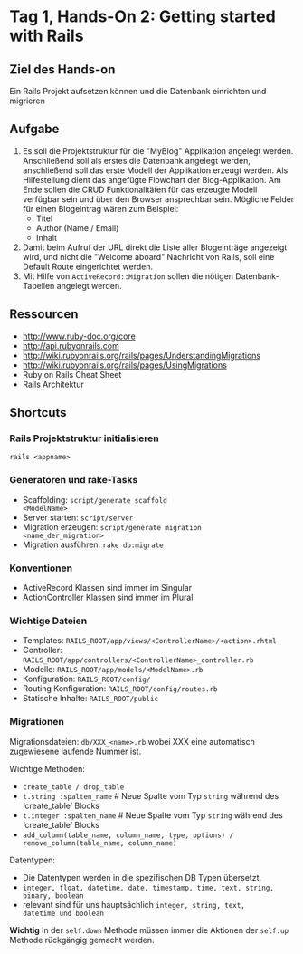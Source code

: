 # Tag 1, Hands-On 2: Getting started with Rails

## Ziel des Hands-on

Ein Rails Projekt aufsetzen können und die Datenbank einrichten und migrieren

## Aufgabe

1. Es soll die Projektstruktur für die "MyBlog" Applikation angelegt werden. Anschließend soll als erstes die Datenbank angelegt werden, anschließend soll das erste Modell der Applikation erzeugt werden. Als Hilfestellung dient das angefügte Flowchart der Blog-Applikation. Am Ende sollen die CRUD Funktionalitäten für das erzeugte Modell verfügbar sein und über den Browser ansprechbar sein. Mögliche Felder für einen Blogeintrag wären zum Beispiel: 
    * Titel 
    * Author (Name / Email) 
    * Inhalt 
2. Damit beim Aufruf der URL direkt die Liste aller Blogeinträge angezeigt wird, und nicht die "Welcome aboard" Nachricht von Rails, soll eine Default Route eingerichtet werden.
3. Mit Hilfe von <code>ActiveRecord::Migration</code> sollen die nötigen Datenbank-Tabellen angelegt werden.


## Ressourcen

* http://www.ruby-doc.org/core
* http://api.rubyonrails.com
* http://wiki.rubyonrails.org/rails/pages/UnderstandingMigrations 
* http://wiki.rubyonrails.org/rails/pages/UsingMigrations 
* Ruby on Rails Cheat Sheet
* Rails Architektur


## Shortcuts

### Rails Projektstruktur initialisieren

<code>rails &lt;appname&gt;</code>

### Generatoren und rake-Tasks

* Scaffolding: <code>script/generate scaffold &lt;ModelName&gt;</code> 
* Server starten: <code>script/server</code>
* Migration erzeugen: <code>script/generate migration &lt;name_der_migration&gt;</code> 
* Migration ausführen: <code>rake db:migrate</code> 

### Konventionen

* ActiveRecord Klassen sind immer im Singular
* ActionController Klassen sind immer im Plural


### Wichtige Dateien

* Templates: <code>RAILS_ROOT/app/views/&lt;ControllerName&gt;/&lt;action&gt;.rhtml</code>
* Controller: <code>RAILS_ROOT/app/controllers/&lt;ControllerName&gt;_controller.rb</code>
* Modelle: <code>RAILS_ROOT/app/models/&lt;ModelName&gt;.rb</code>
* Konfiguration: <code>RAILS_ROOT/config/</code>
* Routing Konfiguration: <code>RAILS_ROOT/config/routes.rb</code>
* Statische Inhalte: <code>RAILS_ROOT/public</code>

### Migrationen

Migrationsdateien: <code>db/XXX_&lt;name&gt;.rb</code> wobei XXX eine automatisch zugewiesene laufende Nummer ist.

Wichtige Methoden:

* <code>create_table / drop_table</code>
* <code>t.string :spalten_name</code> # Neue Spalte vom Typ <code>string</code> während des ‘create_table’ Blocks
* <code>t.integer :spalten_name</code> # Neue Spalte vom Typ <code>string</code> während des ‘create_table’ Blocks
* <code>add_column(table_name, column_name, type, options) / remove_column(table_name, column_name)</code>

Datentypen:

* Die Datentypen werden in die spezifischen DB Typen übersetzt. 
* <code>integer, float, datetime, date, timestamp, time, text, string, binary, boolean</code>
* relevant sind für uns hauptsächlich <code>integer, string, text, datetime und boolean</code>

**Wichtig** In der <code>self.down</code> Methode müssen immer die Aktionen der <code>self.up</code> Methode rückgängig gemacht werden. 


